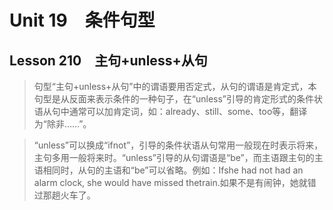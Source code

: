 ﻿ # Unit 19　条件句型
 ## Lesson 210　主句+unless+从句
 
> 句型“主句+unless+从句”中的谓语要用否定式，从句的谓语是肯定式，本句型是从反面来表示条件的一种句子，在“unless”引导的肯定形式的条件状语从句中通常可以加肯定词，如：already、still、some、too等，翻译为“除非……”。

> “unless”可以换成“ifnot”，引导的条件状语从句常用一般现在时表示将来，主句多用一般将来时。“unless”引导的从句谓语是“be”，而主语跟主句的主语相同时，从句的主语和“be”可以省略。例如：Ifshe had not had an alarm clock, she would have missed thetrain.如果不是有闹钟，她就错过那趟火车了。


 